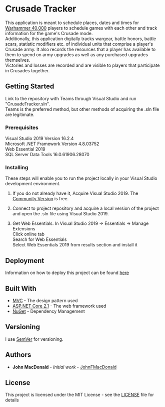 # Crusade Tracker

This application is meant to schedule places, dates and times for [Warhammer 40,000](https://www.warhammer-community.com/) players to schedule games with each other and track information for the game's Crusade mode.  
Additionally, this application digitally tracks wargear, battle honors, battle scars, statistic modifiers etc. of individual units that comprise a player's Crusade army. It also records the resources that a player has available to them to spend on army upgrades as well as any purchased upgrades themselves.  
Victories and losses are recorded and are visible to players that participate in Crusades together.


## Getting Started

Link to the repository with Teams through Visual Studio and run "CrusadeTracker.sln".  
Teams is the preferred method, but other methods of acquiring the .sln file are legitimate. 


### Prerequisites

Visual Studio 2019 Version 16.2.4  
Microsoft .NET Framework Version 4.8.03752  
Web Essential 2019  
SQL Server Data Tools 16.0.61906.28070  


### Installing

These steps will enable you to run the project locally in your Visual Studio development environment.

1. If you do not already have it, Acquire Visual Studio 2019. The [Community Version](https://visualstudio.microsoft.com/vs/) is free.

2. Connect to project repository and acquire a local version of the project and open the .sln file using Visual Studio 2019.

3. Get Web Essentials.
      In Visual Studio 2019 -> Essentials -> Manage Extensions  
      Click online tab  
      Search for Web Essentials  
      Select Web Essentials 2019 from results section and install it


## Deployment

Information on how to deploy this project can be found [here](https://docs.microsoft.com/en-us/aspnet/core/host-and-deploy/?view=aspnetcore-2.1)


## Built With
* [MVC](https://dotnet.microsoft.com/apps/aspnet/mvc) - The design pattern used  
* [ASP.NET Core 2.1](https://dotnet.microsoft.com/learn/aspnet/what-is-aspnet-core) - The web framework used  
* [NuGet](https://https://www.nuget.org/) - Dependency Management


## Versioning

I use [SemVer](http://semver.org/) for versioning. 


## Authors

* **John MacDonald** - *Initial work* - [JohnFMacDonald](https://github.com/JohnFMacDonald)

## License

This project is licensed under the MIT License - see the [LICENSE](LICENSE) file for details

